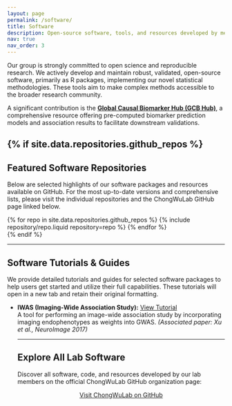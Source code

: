 ```yaml
---
layout: page
permalink: /software/
title: Software
description: Open-source software, tools, and resources developed by members in Chong Wu Lab.
nav: true
nav_order: 3
---
```


<!-- Introductory Text -->
<p>Our group is strongly committed to open science and reproducible research. We actively develop and maintain robust, validated, open-source software, primarily as R packages, implementing our novel statistical methodologies. These tools aim to make complex methods accessible to the broader research community.</p>

<p>A significant contribution is the <a href="https://www.gcbhub.org/" target="_blank" rel="noopener noreferrer"><strong>Global Causal Biomarker Hub (GCB Hub)</strong></a>, a comprehensive resource offering pre-computed biomarker prediction models and association results to facilitate downstream validations.</p>


{% if site.data.repositories.github_repos %}
---
## Featured Software Repositories

<p>Below are selected highlights of our software packages and resources available on GitHub. For the most up-to-date versions and comprehensive lists, please visit the individual repositories and the ChongWuLab GitHub page linked below.</p>

<div class="repositories d-flex flex-wrap flex-md-row flex-column justify-content-between align-items-center">
  {% for repo in site.data.repositories.github_repos %}
    {% include repository/repo.liquid repository=repo %}
  {% endfor %}
</div>
{% endif %}

---
## Software Tutorials & Guides

<p>We provide detailed tutorials and guides for selected software packages to help users get started and utilize their full capabilities. These tutorials will open in a new tab and retain their original formatting.</p>

<ul>
  <li>
    <strong>IWAS (Imaging-Wide Association Study):</strong> 
    <a href="{{ '/tutorials/IWAS.html' | relative_url }}" target="_blank" rel="noopener noreferrer">View Tutorial <i class="fas fa-external-link-alt"></i></a><br>
    A tool for performing an image-wide association study by incorporating imaging endophenotypes as weights into GWAS.
    <em>(Associated paper: Xu et al., NeuroImage 2017)</em>
  </li>

---
## Explore All Lab Software

<p>Discover all software, code, and resources developed by our lab members on the official ChongWuLab GitHub organization page:</p>
<p style="text-align: center;">
  <a href="https://github.com/ChongWuLab" class="btn btn-primary" target="_blank" rel="noopener noreferrer">Visit ChongWuLab on GitHub</a>
</p>


